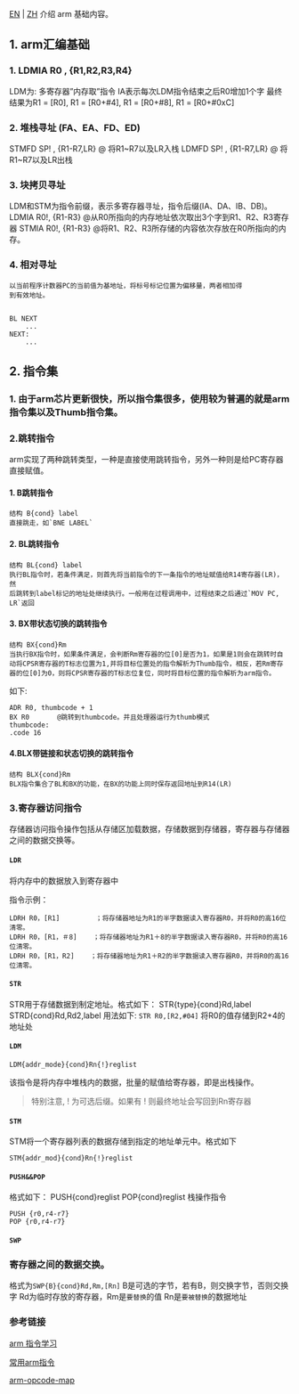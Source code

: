 [EN](./readme.md) | [ZH](./readme-zh.md)
介绍 arm 基础内容。



## 1. arm汇编基础

### 1. LDMIA R0 , {R1,R2,R3,R4}

LDM为: 多寄存器”内存取”指令
IA表示每次LDM指令结束之后R0增加1个字
最终结果为R1 = [R0], R1 = [R0+#4], R1 = [R0+#8], R1 = [R0+#0xC]

### 2. 堆栈寻址 (FA、EA、FD、ED)

STMFD SP! , {R1-R7,LR} @ 将R1~R7以及LR入栈
LDMFD SP! , {R1-R7,LR} @ 将R1~R7以及LR出栈

### 3. 块拷贝寻址

LDM和STM为指令前缀，表示多寄存器寻址，指令后缀(IA、DA、IB、DB)。
LDMIA R0!, {R1-R3} @从R0所指向的内存地址依次取出3个字到R1、R2、R3寄存器
STMIA R0!, {R1-R3} @将R1、R2、R3所存储的内容依次存放在R0所指向的内存。

### 4. 相对寻址

```
以当前程序计数器PC的当前值为基地址，将标号标记位置为偏移量，两者相加得
到有效地址。


BL NEXT
    ...        
NEXT:
    ...
```

## 2. 指令集

### 1. 由于arm芯片更新很快，所以指令集很多，使用较为普遍的就是arm指令集以及Thumb指令集。



### 2.跳转指令

arm实现了两种跳转类型，一种是直接使用跳转指令，另外一种则是给PC寄存器直接赋值。

#### 1. B跳转指令

```
结构 B{cond} label    
直接跳走，如`BNE LABEL`
```

#### 2. BL跳转指令

```
结构 BL{cond} label    
执行BL指令时，若条件满足，则首先将当前指令的下一条指令的地址赋值给R14寄存器(LR)，然
后跳转到label标记的地址处继续执行。一般用在过程调用中，过程结束之后通过`MOV PC, LR`返回
```

#### 3. BX带状态切换的跳转指令

```
结构 BX{cond}Rm   
当执行BX指令时，如果条件满足，会判断Rm寄存器的位[0]是否为1，如果是1则会在跳转时自动将CPSR寄存器的T标志位置为1,并将目标位置处的指令解析为Thumb指令，相反，若Rm寄存器的位[0]为0，则将CPSR寄存器的T标志位复位，同时将目标位置的指令解析为arm指令。
```

如下:

```
ADR R0, thumbcode + 1
BX R0       @跳转到thumbcode。并且处理器运行为thumb模式
thumbcode:
.code 16
```



#### 4.BLX带链接和状态切换的跳转指令

```
结构 BLX{cond}Rm
BLX指令集合了BL和BX的功能，在BX的功能上同时保存返回地址到R14(LR)
```

### 3.寄存器访问指令

存储器访问指令操作包括从存储区加载数据，存储数据到存储器，寄存器与存储器之间的数据交换等。

#### `LDR`

将内存中的数据放入到寄存器中

指令示例：

```
LDRH R0，[R1]         ；将存储器地址为R1的半字数据读入寄存器R0，并将R0的高16位清零。
LDRH R0，[R1，＃8]    ；将存储器地址为R1＋8的半字数据读入寄存器R0，并将R0的高16位清零。
LDRH R0，[R1，R2]    ；将存储器地址为R1＋R2的半字数据读入寄存器R0，并将R0的高16位清零。
```


#### `STR`

STR用于存储数据到制定地址。格式如下：
STR{type}{cond}Rd,label
STRD{cond}Rd,Rd2,label
用法如下:
`STR R0,[R2,#04]` 将R0的值存储到R2+4的地址处

#### `LDM`

```
LDM{addr_mode}{cond}Rn{!}reglist
```

该指令是将内存中堆栈内的数据，批量的赋值给寄存器，即是出栈操作。

> 特别注意, ! 为可选后缀。如果有 ! 则最终地址会写回到Rn寄存器

#### `STM`

STM将一个寄存器列表的数据存储到指定的地址单元中。格式如下

```
STM{addr_mod}{cond}Rn{!}reglist
```

#### `PUSH&&POP`

格式如下：
PUSH{cond}reglist
POP{cond}reglist
栈操作指令

```
PUSH {r0,r4-r7}
POP {r0,r4-r7}
```



#### `SWP`

### 寄存器之间的数据交换。

格式为`SWP{B}{cond}Rd,Rm,[Rn]`
B是可选的字节，若有B，则交换字节，否则交换字
Rd为临时存放的寄存器，Rm是`要替换`的值
Rn是`要被替换`的数据地址

### 参考链接

[arm 指令学习](https://ring3.xyz/2017/03/05/[%E9%80%86%E5%90%91%E7%AF%87]arm%E6%8C%87%E4%BB%A4%E5%AD%A6%E4%B9%A0/)

[常用arm指令](http://www.51-arm.com/upload/ARM_%E6%8C%87%E4%BB%A4.pdf)

[arm-opcode-map](http://imrannazar.com/ARM-Opcode-Map)

